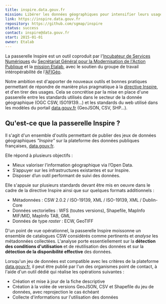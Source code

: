 ```yaml
---
title: inspire.data.gouv.fr
mission: Libérer les données géographiques pour intensifier leurs usages
link: https://inspire.data.gouv.fr
repository: https://github.com/sgmap/inspire
status: success
contact: inspire@data.gouv.fr
start: 2015-01-01
owner: Etalab
---
```


La passerelle Inspire est un outil coproduit par l'[Incubateur de Services Numériques](https://beta.gouv.fr) du [Secrétariat Général pour la Modernisation de l'Action Publique](http://modernisation.gouv.fr) et la [mission Etalab](http://www.etalab.gouv.fr), avec le soutien du groupe de travail intéropérabilité de l'[AFIGéo](http://www.afigeo.asso.fr/).

Notre ambition est d'apporter de nouveaux outils et bonnes pratiques permettant de répondre de manière plus pragmatique à la [directive Inspire](http://inspire.ec.europa.eu/), et d'en tirer des usages. Cela se concrétise par la mise en place d'une passerelle entre les standards utilisés dans le secteur de la donnée géographique (OGC CSW, ISO19139…) et les standards du web utilisé dans les modèles du portail [data.gouv.fr](https://www.data.gouv.fr) (GeoJSON, CSV, SHP…).

## Qu'est-ce que la passerelle Inspire ?

Il s'agit d'un ensemble d'outils permettant de publier des jeux de données géographiques _"Inspire"_  sur la plateforme des données publiques françaises, [data.gouv.fr](https://www.data.gouv.fr).

Elle répond à plusieurs objectifs :

* Mieux valoriser l’information géographique via l’Open Data.
* S’appuyer sur les infrastructures existantes et sur Inspire.
* Disposer d’un outil performant de suivi des données.

Elle s'appuie sur plusieurs standards devant être mis en oeuvre dans le cadre de la directive Inspire ainsi que sur quelques formats additionnels :

* Métadonnées : CSW 2.0.2 / ISO-19139, XML / ISO-19139, XML / Dublin-Core
* Données vectorielles : WFS (toutes versions), Shapefile, MapInfo MIF/MID, MapInfo TAB, GML
* Données de type _raster_ : ECW, GeoTIFF

D'un point de vue opérationnel, la passerelle Inspire moissonne un ensemble de catalogues CSW considérés comme pertinents et _analyse_ les métadonnées collectées. L'analyse porte essentiellement sur la __détection des conditions d'utilisation__ et de réutilisation des données et sur la __détection de la disponibilité effective__ des données.

Lorsqu'un jeu de données est compatible avec les critères de la plateforme [data.gouv.fr](https://www.data.gouv.fr), il peut être publié par l'un des organismes point de contact, à l'aide d'un outil dédié qui réalise les opérations suivantes :

* Création et mise à jour de la fiche descriptive
* Création à la volée de versions GeoJSON, CSV et Shapefile du jeu de données, avec reprojection le cas échéant
* Collecte d'informations sur l'utilisation des données
